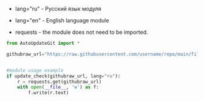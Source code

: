 - lang="ru" - Русский язык модуля
- lang="en" - English language module

- requests - the module does not need to be imported.


```py
from AutoUpdateGit import *

githubraw_url="https://raw.githubusercontent.com/username/repo/main/file.py" # url raw file


#module usage example
if update_check(githubraw_url, lang="ru"):
    r = requests.get(githubraw_url)
    with open(__file__, 'w') as f:
        f.write(r.text)
```
